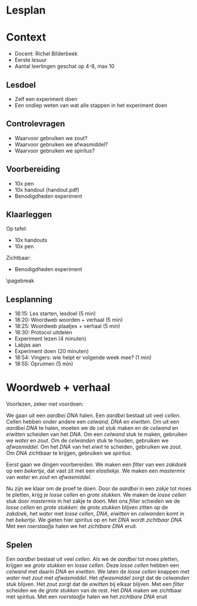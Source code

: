 # Lesplan

# Context

 * Docent: Richel Bilderbeek
 * Eerste lesuur
 * Aantal leerlingen geschat op 4-8, max 10

## Lesdoel

 * Zelf een experiment doen
 * Een ondiep weten van wat alle stappen in het experiment doen

## Controlevragen

 * Waarvoor gebruiken we zout?
 * Waarvoor gebruiken we afwasmiddel?
 * Waarvoor gebruiken we spiritus?

## Voorbereiding

 * 10x pen
 * 10x handout (handout.pdf)
 * Benodigdheden experiment

## Klaarleggen

Op tafel:

 * 10x handouts
 * 10x pen

Zichtbaar:

 * Benodigdheden experiment

\pagebreak

## Lesplanning

 * 18:15: Les starten, lesdoel (5 min)
 * 18:20: Woordweb woorden + verhaal (5 min)
 * 18:25: Woordweb plaatjes + verhaal (5 min)
 * 18:30: Protocol uitdelen
 * Experiment lezen (4 minuten)
 * Labjas aan
 * Experiment doen (20 minuten)
 * 18:54: Vingers: wie helpt er volgende week mee? (1 min)
 * 18:55: Opruimen (5 min)

# Woordweb + verhaal

Voorlezen, zeker niet voordoen:

We gaan uit een *aardbei* *DNA* halen.
Een *aardbei* bestaat uit veel *cellen*.
Cellen hebben onder andere een *celwand*, *DNA* en *eiwitten*.
Om uit een *aardbei* *DNA* te halen, moeten we de cel stuk maken en de *celwand* en *eiwitten* scheiden van het *DNA*. 
Om een *celwand* stuk te maken, gebruiken we *water* en *zout*.
Om de *celwanden* stuk te houden, gebruiken we *afwasmiddel*.
Om het *DNA* van het *eiwit* te scheiden, gebruiken we *zout*.
Om *DNA* zichtbaar te krijgen, gebruiken we *spiritus*.

Eerst gaan we dingen voorbereiden.
We maken een *filter* van een *zakdoek* op een *bekertje*, dat vast zit met een *elastiekje*.
We maken een *mastermix* van *water* en *zout* en *afwasmiddel*.

Nu zijn we klaar om de proef te doen.
Door de *aardbei* in een *zakje* tot moes te pletten, krijg je *losse cellen* en *grote stukken*.
We maken de *losse cellen* stuk door *mastermix* in het zakje te doen.
Met ons *filter* scheiden we de *losse cellen* en *grote stukken*: de *grote stukken* blijven zitten op de *zakdoek*,
het *water* met *losse cellen*, *DNA*, *eiwitten* en *celwanden* komt in het *bekertje*.
We gieten hier *spiritus* op en het *DNA* wordt *zichtbaar DNA*
Met een *roerstaafje* halen we het *zichtbare DNA* eruit.

## Spelen

Een *aardbei* bestaat uit veel *cellen*.
Als we de *aardbei* tot moes pletten, krijgen we *grote stukken* en *losse cellen*.
Deze *losse cellen* hebben een *celwand* met daarin *DNA* en *eiwitten*.
We laten de *losse cellen* knappen met *water* met *zout* met *afwasmiddel*.
Het *afwasmiddel* zorgt dat de *celwanden* stuk blijven.
Het *zout* zorgt dat de *eiwitten* bij elkaar blijven.
Met een *filter* scheiden we de *grote stukken* van de rest.
Het *DNA* maken we zichtbaar met spiritus.
Met een *roerstaafje* halen we het *zichtbare DNA* eruit
